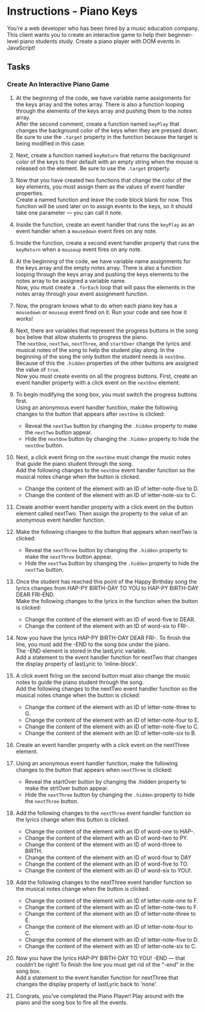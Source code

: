 # Instructions - Piano Keys
You’re a web developer who has been hired by a music education company. This client wants you to create an interactive game to help their beginner-level piano students study. Create a piano player with DOM events in JavaScript!

## Tasks
### Create An Interactive Piano Game
1. At the beginning of the code, we have variable name assignments for the keys array and the notes array. There is also a function looping through the elements of the keys array and pushing them to the notes array.
<br>After the second comment, create a function named `keyPlay` that changes the background color of the keys when they are pressed down.
<br>Be sure to use the `.target` property in the function because the target is being modified in this case.
2. Next, create a function named `keyReturn` that returns the background color of the keys to their default with an empty string when the mouse is released on the element. Be sure to use the `.target` property.


3. Now that you have created two functions that change the color of the key elements, you must assign them as the values of event handler properties.
<br>Create a named function and leave the code block blank for now. This function will be used later on to assign events to the keys, so it should take one parameter — you can call it note.
4. Inside the function, create an event handler that runs the `keyPlay` as an event handler when a `mousedown` event fires on any note.
5. Inside the function, create a second event handler property that runs the `keyReturn` when a `mouseup` event fires on any note.
6. At the beginning of the code, we have variable name assignments for the keys array and the empty notes array. There is also a function looping through the keys array and pushing the keys elements to the notes array to be assigned a variable name.
<br>Now, you must create a `.forEach` loop that will pass the elements in the notes array through your event assignment function.
7. Now, the program knows what to do when each piano key has a `mousedown` or `mouseup` event fired on it. Run your code and see how it works!

8. Next, there are variables that represent the progress buttons in the song box below that allow students to progress the piano.
<br>The `nextOne`, `nextTwo`, `nextThree`, and `startOver` change the lyrics and musical notes of the song to help the student play along. In the beginning of the song the only button the student needs is `nextOne`. Because of this the `.hidden` properties of the other buttons are assigned the value of `true`.
<br>Now you must create events on all the progress buttons. First, create an event handler property with a click event on the `nextOne` element.
9. To begin modifying the song box, you must switch the progress buttons first.
<br>Using an anonymous event handler function, make the following changes to the button that appears after `nextOne` is clicked:
    * Reveal the `nextTwo` button by changing the `.hidden` property to make the `nextTwo` button appear.
    * Hide the `nextOne` button by changing the `.hidden` property to hide the `nextOne` button.
10. Next, a click event firing on the `nextOne` must change the music notes that guide the piano student through the song.
<br>Add the following changes to the `nextOne` event handler function so the musical notes change when the button is clicked.

    * Change the content of the element with an ID of letter-note-five to D.
    - Change the content of the element with an ID of letter-note-six to C.
11. Create another event handler property with a click event on the button element called nextTwo. Then assign the property to the value of an anonymous event handler function.
12. Make the following changes to the button that appears when nextTwo is clicked:

    * Reveal the `nextThree` button by changing the `.hidden` property to make the `nextThree` button appear.
    * Hide the `nextTwo` button by changing the `.hidden` property to hide the `nextTwo` button.
13. Once the student has reached this point of the Happy Birthday song the lyrics changes from HAP-PY BIRTH-DAY TO YOU to HAP-PY BIRTH-DAY DEAR FRI-END.
<br>Make the following changes to the lyrics in the function when the button is clicked:
    * Change the content of the element with an ID of word-five to DEAR.
    * Change the content of the element with an ID of word-six to FRI-.
14. Now you have the lyrics HAP-PY BIRTH-DAY DEAR FRI-. To finish the line, you must add the -END to the song box under the piano.
<br>The -END element is stored in the lastLyric variable.
<br>Add a statement to the event handler function for nextTwo that changes the display property of lastLyric to 'inline-block'.
15. A click event firing on the second button must also change the music notes to guide the piano student through the song.
<br>Add the following changes to the nextTwo event handler function so the musical notes change when the button is clicked:
    * Change the content of the element with an ID of letter-note-three to G.
    * Change the content of the element with an ID of letter-note-four to E.
    * Change the content of the element with an ID of letter-note-five to C.
    * Change the content of the element with an ID of letter-note-six to B.
16. Create an event handler property with a click event on the nextThree element.
17. Using an anonymous event handler function, make the following changes to the button that appears when `nextThree` is clicked:
    * Reveal the startOver button by changing the .hidden property to make the strtOver button appear.
    * Hide the `nextThree` button by changing the `.hidden` property to hide the `nextThree` button.
18. Add the following changes to the `nextThree` event handler function so the lyrics change when this button is clicked.
    * Change the content of the element with an ID of word-one to HAP-.
    * Change the content of the element with an ID of word-two to PY.
    * Change the content of the element with an ID of word-three to BIRTH.
    * Change the content of the element with an ID of word-four to DAY
    * Change the content of the element with an ID of word-five to TO.
    * Change the content of the element with an ID of word-six to YOU!.
19. Add the following changes to the nextThree event handler function so the musical notes change when the button is clicked.
    * Change the content of the element with an ID of letter-note-one to F.
    * Change the content of the element with an ID of letter-note-two to F.
    * Change the content of the element with an ID of letter-note-three to E.
    * Change the content of the element with an ID of letter-note-four to C.
    * Change the content of the element with an ID of letter-note-five to D.
    * Change the content of the element with an ID of letter-note-six to C.
20. Now you have the lyrics HAP-PY BIRTH-DAY TO YOU! -END — that couldn’t be right! To finish the line you must get rid of the “-end” in the song box.
<br>Add a statement to the event handler function for nextThree that changes the display property of lastLyric back to 'none'.
21. Congrats, you’ve completed the Piano Player! Play around with the piano and the song box to fire all the events.